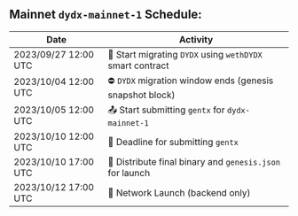 ## Mainnet `dydx-mainnet-1` Schedule:

| Date                 | Activity                                                        |
| -------------------- | --------------------------------------------------------------- |
| 2023/09/27 12:00 UTC	| 🌉 Start migrating `DYDX` using `wethDYDX` smart contract
| 2023/10/04 12:00 UTC	| ⛔ `DYDX` migration window ends (genesis snapshot block)
| 2023/10/05 12:00 UTC	| 📤 Start submitting `gentx` for `dydx-mainnet-1`
| 2023/10/10 12:00 UTC	| 🏁 Deadline for submitting `gentx`
| 2023/10/10 17:00 UTC	| 🎁 Distribute final binary and `genesis.json` for launch
| 2023/10/12 17:00 UTC	| 🚀 Network Launch (backend only)
